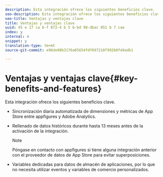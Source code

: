 ```yaml
---
description: Esta integración ofrece los siguientes beneficios clave.
seo-description: Esta integración ofrece los siguientes beneficios clave.
seo-title: Ventajas y ventajas clave
title: Ventajas y ventajas clave
uuid: 45 e 17 ca 6-f 872-4 b 5 b-bd 98-dbac 051 b 7 cae
index: y
internal: n
snippet: y
translation-type: tm+mt
source-git-commit: e96de98b3176a05654fdf697210f992b0fd4adb1

---
```



# Ventajas y ventajas clave{#key-benefits-and-features}

Esta integración ofrece los siguientes beneficios clave.

* Sincronización diaria automatizada de dimensiones y métricas de App Store entre appfigures y Adobe Analytics.
* Rellenado de datos históricos durante hasta 13 meses antes de la activación de la integración.

   >[!NOTE]
   >
   >Póngase en contacto con appfigures si tiene alguna integración anterior con el proveedor de datos de App Store para evitar superposiciones.

* Variables dedicadas para datos de almacén de aplicaciones, por lo que no necesita utilizar eventos y variables de comercio personalizados.

